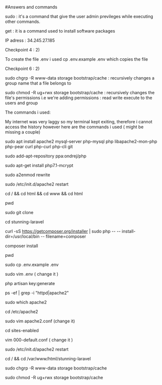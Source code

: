 #Answers and commands

sudo : it's a command that give the user admin previleges while executing other commands.

get  : it is a command used to install software packages 

IP adress : 34.245.27.185

Checkpoint 4 : 2)

To create the file .env i used cp .env.example .env   which copies the file

Checkpoint 6 : 2) 

sudo chgrp -R www-data storage bootstrap/cache : recursively changes a group name that a file belongs to 

sudo chmod -R ug+rwx storage bootstrap/cache : recursively changes the file's permissions i.e we're adding permissions : read write execute to the users and group

The commands i used:

My internet was very laggy so my terminal kept exiting, therefore i cannot access the history however here are the commands i used ( might be missing a couple)

sudo apt install apache2 mysql-server php-mysql php libapache2-mon-php php-pear curl php-curl php-cli git

sudo add-apt-repository ppa:ondrej/php

sudo apt-get install php7.1-mcrypt

sudo a2enmod rewrite

sudo /etc/init.d/apache2 restart


cd / && cd html && cd www && cd html 

pwd

sudo git clone <link>


cd stunning-laravel

curl -sS https://getcomposer.org/installer | sudo php -- -- install-dir=/usr/local/bin -- filename=composer

composer install


pwd

sudo cp .env.example .env

sudo vim .env ( change it ) 

php artisan key:generate


ps -ef | grep -i "httpd\|apache2"

sudo which apache2

cd /etc/apache2

sudo vim apache2.conf (change it)

cd sites-enabled

vim 000-default.conf  ( change it )

sudo /etc/init.d/apache2 restart


cd / && cd /var/www/html/stunning-laravel

sudo chgrp -R www-data storage bootstrap/cache

sudo chmod -R ug+rwx storage bootstrap/cache
